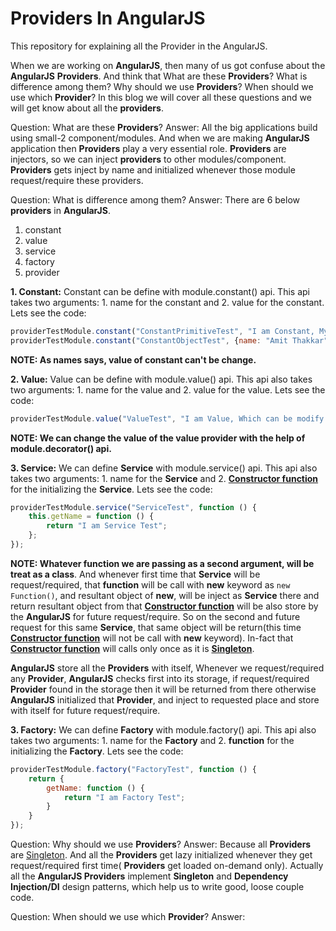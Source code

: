 Providers In AngularJS
======================

This repository for explaining all the Provider in the AngularJS.

When we are working on **AngularJS**, then many of us got confuse about the **AngularJS** **Providers**. And think that What are these **Providers**? What is difference among them? Why should we use **Providers**? When should we use which **Provider**? In this blog we will cover all these questions and we will get know about all the **providers**.

Question: What are these **Providers**?
Answer: All the big applications build using small-2 component/modules. And when we are making **AngularJS** application then **Providers** play a very essential role. **Providers** are injectors, so we can inject **providers** to other modules/component. **Providers** gets inject by name and initialized whenever those module request/require these providers.

Question: What is difference among them?
Answer: There are 6 below **providers** in **AngularJS**.
1. constant
2. value
3. service
4. factory
5. provider

**1. Constant:** Constant can be define with module.constant() api. This api takes two arguments: 1. name for the constant and 2. value for the constant. Lets see the code:

```JavaScript
providerTestModule.constant("ConstantPrimitiveTest", "I am Constant, My value can't be change.");
providerTestModule.constant("ConstantObjectTest", {name: "Amit Thakkar", age: 23});
```

**NOTE: As names says, value of constant can't be change.**

**2. Value:** Value can be define with module.value() api. This api also takes two arguments: 1. name for the value and 2. value for the value. Lets see the code:

```JavaScript
providerTestModule.value("ValueTest", "I am Value, Which can be modify.");
```

**NOTE: We can change the value of the value provider with the help of module.decorator() api.**

**3. Service:** We can define **Service** with module.service() api. This api also takes two arguments: 1. name for the **Service** and 2. [**Constructor function**](http://codechutney.in/blog/javascript/constructor-pattern/) for the initializing the **Service**. Lets see the code:

```JavaScript
providerTestModule.service("ServiceTest", function () {
    this.getName = function () {
        return "I am Service Test";
    };
});
```

**NOTE: Whatever function we are passing as a second argument, will be treat as a class**. And whenever first time that **Service** will be request/required, that **function** will be call with **new** keyword as ```new Function()```, and resultant object of **new**, will be inject as **Service** there and return resultant object from that [**Constructor function**](http://codechutney.in/blog/javascript/constructor-pattern/) will be also store by the **AngularJS** for future request/require. So on the second and future request for this same **Service**, that same object will be return(this time [**Constructor function**](http://codechutney.in/blog/javascript/constructor-pattern/) will not be call with **new** keyword). In-fact that [**Constructor function**](http://codechutney.in/blog/javascript/constructor-pattern/) will calls only once as it is [**Singleton**](http://codechutney.in/blog/nodejs/singleton-pattern-with-javascript/).

**AngularJS** store all the **Providers** with itself, Whenever we request/required any **Provider**, **AngularJS** checks first into its storage, if request/required **Provider** found in the storage then it will be returned from there otherwise **AngularJS** initialized that **Provider**, and inject to requested place and store with itself for future request/require.

**3. Factory:** We can define **Factory** with module.factory() api. This api also takes two arguments: 1. name for the **Factory** and 2. **function** for the initializing the **Factory**. Lets see the code:

```JavaScript
providerTestModule.factory("FactoryTest", function () {
    return {
        getName: function () {
            return "I am Factory Test";
        }
    }
});
```



Question: Why should we use **Providers**? 
Answer: Because all **Providers** are [Singleton](http://codechutney.in/blog/nodejs/singleton-pattern-with-javascript/). And all the **Providers** get lazy initialized whenever they get request/required first time( **Providers** get loaded on-demand only). Actually all the **AngularJS Providers** implement **Singleton** and **Dependency Injection/DI** design patterns, which help us to write good, loose couple code.

Question: When should we use which **Provider**?
Answer: 